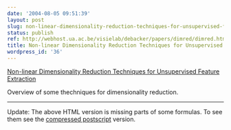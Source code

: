 ```yaml
---
date: '2004-08-05 09:51:39'
layout: post
slug: non-linear-dimensionality-reduction-techniques-for-unsupervised-feature-extraction
status: publish
ref: http://webhost.ua.ac.be/visielab/debacker/papers/dimred/dimred.html
title: Non-linear Dimensionality Reduction Techniques for Unsupervised Feature Extraction
wordpress_id: '36'
---
```


[Non-linear Dimensionality Reduction Techniques for Unsupervised Feature Extraction](http://webhost.ua.ac.be/visielab/debacker/papers/dimred/dimred.html)

Overview of some thechniques for dimensionality reduction.

-------------------

Update: The above HTML version is missing parts of some formulas.  To see them see the [compressed postscript](http://webhost.ua.ac.be/visielab/papers/scheun/dimred.ps.gz) version.
